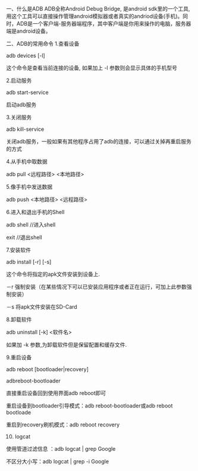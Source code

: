 一、什么是ADB
ADB全称Android Debug Bridge, 是android sdk里的一个工具, 用这个工具可以直接操作管理android模拟器或者真实的andriod设备(手机)。同时，ADB是一个客户端-服务器端程序，其中客户端是你用来操作的电脑，服务器端是android设备。

二、ADB的常用命令
1.查看设备

adb devices [-l]

这个命令是查看当前连接的设备, 如果加上 -l 参数则会显示具体的手机型号

2.启动服务

adb start-service

启动adb服务

3.关闭服务

adb kill-service

关闭adb服务，一般如果有其他程序占用了adb的连接，可以通过关掉再重启服务的方式

4.从手机中取数据

adb pull <远程路径> <本地路径>

5.像手机中发送数据

adb push <本地路径> <远程路径>

6.进入和退出手机的Shell

adb shell   //进入shell

exit //退出shell

7.安装软件

adb install [-r] [-s]

这个命令将指定的apk文件安装到设备上.

－r 强制安装（在某些情况下可以已安装应用程序或者正在运行，可加上此参数强制安装）

－s 将apk文件安装在SD-Card

8.卸载软件

adb uninstall [-k] <软件名>

如果加 -k 参数,为卸载软件但是保留配置和缓存文件.

9.重启设备

adb reboot [bootloader|recovery]

adbreboot-bootloader

直接重启设备回到使用界面adb reboot即可

重启设备到bootloader引导模式：adb reboot-bootloader或adb reboot bootloade

重启到recovery刷机模式：adb reboot recovery

10. logcat

使用管道过滤信息 ：adb logcat | grep Google

不区分大小写：adb logcat | grep -i Google

